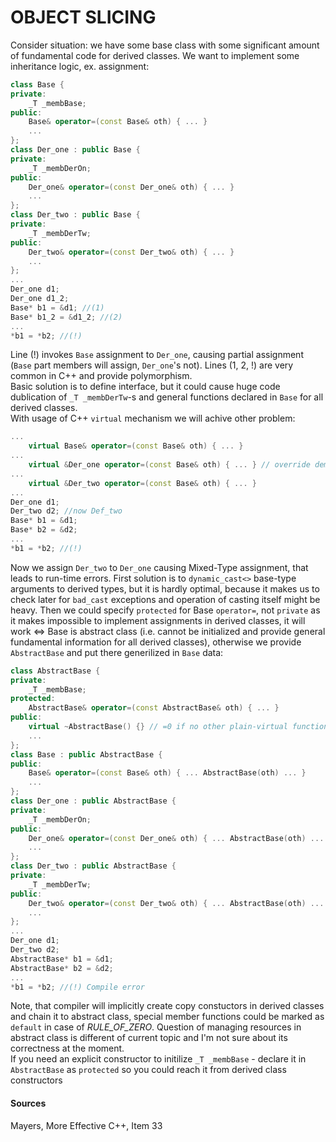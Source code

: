 # OBJECT SLICING  
Consider situation: we have some base class with some significant amount of fundamental code for derived classes. We want to implement some inheritance logic, ex. assignment:  
```cpp
class Base {
private:
    _T _membBase;
public:
    Base& operator=(const Base& oth) { ... }
    ...
};
class Der_one : public Base {
private:
    _T _membDerOn;
public:
    Der_one& operator=(const Der_one& oth) { ... }
    ...
};
class Der_two : public Base {
private:
    _T _membDerTw;
public:
    Der_two& operator=(const Der_two& oth) { ... }
    ...
};
...
Der_one d1;
Der_one d1_2;
Base* b1 = &d1; //(1)
Base* b1_2 = &d1_2; //(2)
...
*b1 = *b2; //(!)
```  
Line (!) invokes `Base` assignment to `Der_one`, causing partial assignment (`Base` part members will assign, `Der_one`'s not). Lines (1, 2, !) are very common in C++ and provide polymorphism.  
Basic solution is to define interface, but it could cause huge code dublication of `_T _membDerTw`-s and general functions declared in `Base` for all derived classes.  
With usage of  C++ `virtual` mechanism we will achive other problem:  
```cpp
...
    virtual Base& operator=(const Base& oth) { ... }
...
    virtual &Der_one operator=(const Base& oth) { ... } // override demands same declaration
...
    virtual &Der_two operator=(const Base& oth) { ... }
...
Der_one d1;
Der_two d2; //now Def_two
Base* b1 = &d1;
Base* b2 = &d2;
...
*b1 = *b2; //(!)
```  
Now we assign `Der_two` to `Der_one` causing Mixed-Type assignment, that leads to run-time errors.  First solution is to `dynamic_cast<>` base-type arguments to derived types, but it is hardly optimal, because it makes us to check later for `bad_cast` exceptions and operation of casting itself might be heavy. Then we could specify `protected` for Base `operator=`, not  `private` as it makes impossible to implement assignments in derived classes, it will work <=> Base is abstract class (i.e. cannot be initialized and provide general fundamental information for all derived classes), otherwise we provide `AbstractBase` and put there generilized in `Base` data:
```cpp
class AbstractBase {
private:
    _T _membBase;
protected:
    AbstractBase& operator=(const AbstractBase& oth) { ... }
public:
    virtual ~AbstractBase() {} // =0 if no other plain-virtual functions declared
    ...
};
class Base : public AbstractBase {
public:
    Base& operator=(const Base& oth) { ... AbstractBase(oth) ... }
    ...
};
class Der_one : public AbstractBase {
private:
    _T _membDerOn;
public:
    Der_one& operator=(const Der_one& oth) { ... AbstractBase(oth) ... }
    ...
};
class Der_two : public AbstractBase {
private:
    _T _membDerTw;
public:
    Der_two& operator=(const Der_two& oth) { ... AbstractBase(oth) ... }
    ...
};
...
Der_one d1;
Der_two d2;
AbstractBase* b1 = &d1; 
AbstractBase* b2 = &d2;
...
*b1 = *b2; //(!) Compile error
```  
Note, that compiler will implicitly create copy constuctors in derived classes and chain it to abstract class, special member functions could be marked as `default` in case of _RULE_OF_ZERO_. Question of managing resources in abstract class is different of current topic and I'm not sure about its correctness at the moment.  
If you need an explicit constructor to initilize `_T _membBase` - declare it in `AbstractBase` as `protected` so you could reach it from derived class constructors

#### Sources  
Mayers, More Effective C++, Item 33
